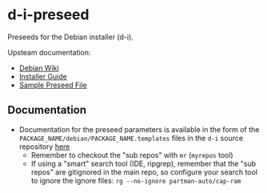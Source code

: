 # d-i-preseed

Preseeds for the Debian installer (d-i).

Upsteam documentation:
- [Debian Wiki](https://wiki.debian.org/DebianInstaller/Preseed)
- [Installer Guide](https://www.debian.org/releases/stable/amd64/apbs03.en.html)
- [Sample Preseed File](https://www.debian.org/releases/stable/example-preseed.txt)

## Documentation
- Documentation for the preseed parameters is available in the form of the
  `PACKAGE_NAME/debian/PACKAGE_NAME.templates` files in the `d-i` source
  repository [here](https://salsa.debian.org/installer-team/d-i)
  - Remember to checkout the "sub repos" with `mr` (`myrepos` tool)
  - If using a "smart" search tool (IDE, ripgrep), remember that
    the "sub repos" are gitignored in the main repo, so configure your
    search tool to ignore the ignore files:
    `rg --no-ignore partman-auto/cap-ram` 
